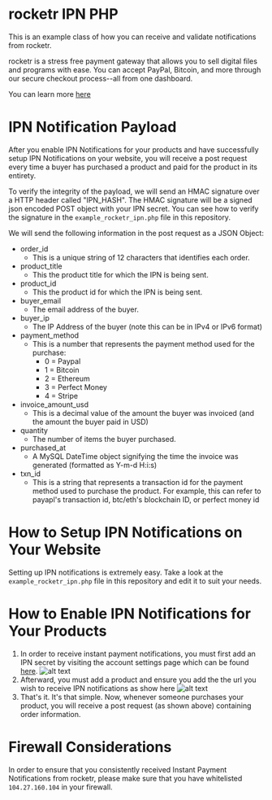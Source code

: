 # rocketr IPN  PHP
This is an example class of how you can receive and validate notifications from rocketr.

rocketr is a stress free payment gateway that allows you to sell digital files and programs with ease. You can accept PayPal, Bitcoin, and more through our secure checkout process--all from one dashboard.

You can learn more [here](http://rocketr.net)

# IPN Notification Payload
After you enable IPN Notifications for your products and have successfully setup IPN Notifications on your website, you will receive a post request every time a buyer has purchased a product and paid for the product in its entirety. 

To verify the integrity of the payload, we will send an HMAC signature over a HTTP header called "IPN_HASH". The HMAC signature will be a signed json encoded POST object with your IPN secret. You can see how to verify the signature in the `example_rocketr_ipn.php` file in this repository.

We will send the following information in the post request as a JSON Object:
 - order_id
   * This is a unique string of 12 characters that identifies each order.
 - product_title
   * This the product title for which the IPN is being sent.
 - product_id
   * This the product id for which the IPN is being sent.
 - buyer_email
   * The email address of the buyer.
 - buyer_ip
   * The IP Address of the buyer (note this can be in IPv4 or IPv6 format)
 - payment_method
   * This is a number that represents the payment method used for the purchase:
      * 0 = Paypal
      * 1 = Bitcoin
      * 2 = Ethereum
      * 3 = Perfect Money
      * 4 = Stripe 
 - invoice_amount_usd
   * This is a decimal value of the amount the buyer was invoiced (and the amount the buyer paid in USD)
 - quantity
   * The number of items the buyer purchased.
 - purchased_at
   * A MySQL DateTime object signifying the time the invoice was generated (formatted as Y-m-d H:i:s)
 - txn_id
   * This is a string that represents a transaction id for the payment method used to purchase the product. For example, this can refer to payapl's transaction id, btc/eth's blockchain ID, or perfect money id


# How to Setup IPN Notifications on Your Website
Setting up IPN notifications is extremely easy. Take a look at the `example_rocketr_ipn.php` file in this repository and edit it to suit your needs.

# How to Enable IPN Notifications for Your Products

1. In order to receive instant payment notifications, you must first add an IPN secret by visiting the account settings page which can be found [here](https://rocketr.net/seller/settings/account). 
![alt text](http://i.imgur.com/4Bh9SWD.png "Screenshot")
2. Afterward, you must add a product and ensure you add the the url you wish to receive IPN notifications as show here
![alt text](http://i.imgur.com/xEQrmNf.png "Screenshot")
3. That's it. It's that simple. Now, whenever someone purchases your product, you will receive a post request (as shown above) containing order information.
 
# Firewall Considerations
In order to ensure that you consistently received Instant Payment Notifications from rocketr, please make sure that you have whitelisted `104.27.160.104` in your firewall. 
